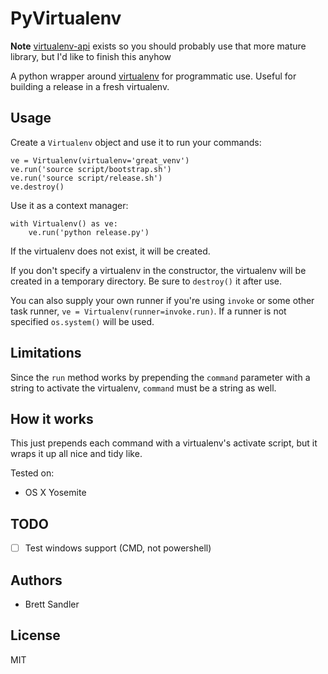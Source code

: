 PyVirtualenv
======

**Note** [virtualenv-api][api_link] exists so you should probably use that
more mature library, but I'd like to finish this anyhow

A python wrapper around [virtualenv][virtualenv_link] for programmatic use.
Useful for building a release in a fresh virtualenv.

[api_link]: https://github.com/sjkingo/virtualenv-api
[virtualenv_link]: https://virtualenv.pypa.io/en/latest/index.html

## Usage

Create a `Virtualenv` object and use it to run your commands:

```
ve = Virtualenv(virtualenv='great_venv')
ve.run('source script/bootstrap.sh')
ve.run('source script/release.sh')
ve.destroy()
```

Use it as a context manager:

```
with Virtualenv() as ve:
    ve.run('python release.py')
```

If the virtualenv does not exist, it will be created.

If you don't specify a virtualenv in the constructor, the virtualenv will be
created in a temporary directory.  Be sure to `destroy()` it after use.

You can also supply your own runner if you're using `invoke` or some other
task runner, `ve = Virtualenv(runner=invoke.run)`.  If a runner is not
specified `os.system()` will be used.

## Limitations

Since the `run` method works by prepending the `command` parameter with a string
to activate the virtualenv, `command` must be a string as well.

## How it works

This just prepends each command with a virtualenv's activate script, but it
wraps it up all nice and tidy like.

Tested on:
- OS X Yosemite

## TODO

- [ ] Test windows support (CMD, not powershell)

## Authors

* Brett Sandler

## License

MIT
